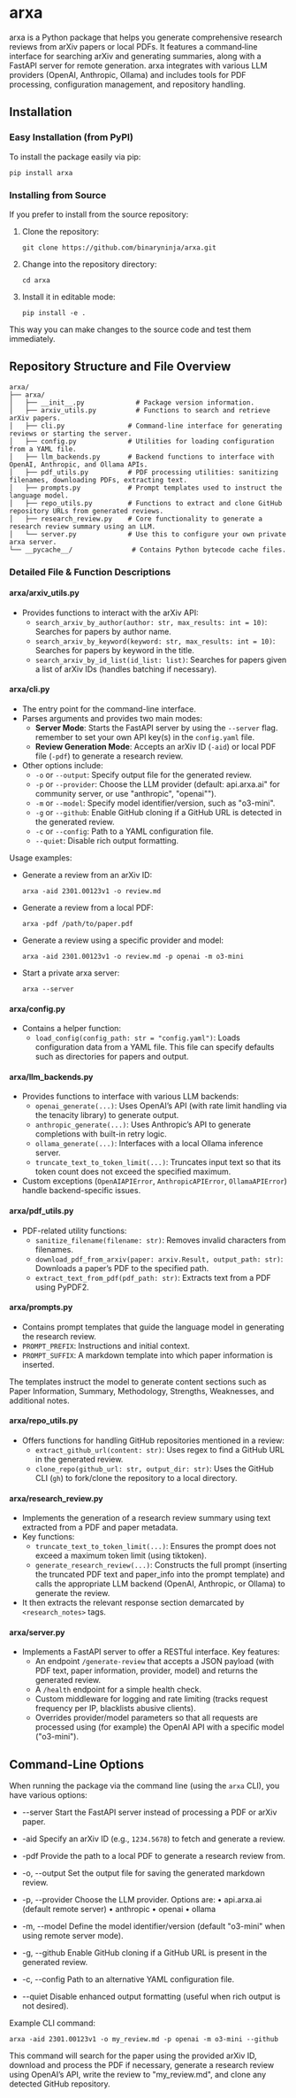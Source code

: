 # arxa

arxa is a Python package that helps you generate comprehensive research reviews from arXiv papers or local PDFs. It features a command‐line interface for searching arXiv and generating summaries, along with a FastAPI server for remote generation. arxa integrates with various LLM providers (OpenAI, Anthropic, Ollama) and includes tools for PDF processing, configuration management, and repository handling.

## Installation

### Easy Installation (from PyPI)
To install the package easily via pip:

    pip install arxa

### Installing from Source
If you prefer to install from the source repository:
1. Clone the repository:

       git clone https://github.com/binaryninja/arxa.git

2. Change into the repository directory:

       cd arxa

3. Install it in editable mode:

       pip install -e .

This way you can make changes to the source code and test them immediately.

## Repository Structure and File Overview

```
arxa/
├── arxa/
│   ├── __init__.py             # Package version information.
│   ├── arxiv_utils.py          # Functions to search and retrieve arXiv papers.
│   ├── cli.py                # Command-line interface for generating reviews or starting the server.
│   ├── config.py             # Utilities for loading configuration from a YAML file.
│   ├── llm_backends.py       # Backend functions to interface with OpenAI, Anthropic, and Ollama APIs.
│   ├── pdf_utils.py          # PDF processing utilities: sanitizing filenames, downloading PDFs, extracting text.
│   ├── prompts.py            # Prompt templates used to instruct the language model.
│   ├── repo_utils.py         # Functions to extract and clone GitHub repository URLs from generated reviews.
│   ├── research_review.py    # Core functionality to generate a research review summary using an LLM.
│   └── server.py             # Use this to configure your own private arxa server.
└── __pycache__/               # Contains Python bytecode cache files.
```

### Detailed File & Function Descriptions

#### arxa/arxiv_utils.py
- Provides functions to interact with the arXiv API:
  - `search_arxiv_by_author(author: str, max_results: int = 10)`: Searches for papers by author name.
  - `search_arxiv_by_keyword(keyword: str, max_results: int = 10)`: Searches for papers by keyword in the title.
  - `search_arxiv_by_id_list(id_list: list)`: Searches for papers given a list of arXiv IDs (handles batching if necessary).

#### arxa/cli.py
- The entry point for the command-line interface.
- Parses arguments and provides two main modes:
  - **Server Mode**: Starts the FastAPI server by using the `--server` flag.  remember to set your own API key(s) in the `config.yaml` file.
  - **Review Generation Mode**: Accepts an arXiv ID (`-aid`) or local PDF file (`-pdf`) to generate a research review.
- Other options include:
  - `-o` or `--output`: Specify output file for the generated review.
  - `-p` or `--provider`: Choose the LLM provider (default: api.arxa.ai" for community server, or use "anthropic", "openai"").
  - `-m` or `--model`: Specify model identifier/version, such as "o3-mini".
  - `-g` or `--github`: Enable GitHub cloning if a GitHub URL is detected in the generated review.
  - `-c` or `--config`: Path to a YAML configuration file.
  - `--quiet`: Disable rich output formatting.

Usage examples:

- Generate a review from an arXiv ID:

      arxa -aid 2301.00123v1 -o review.md

- Generate a review from a local PDF:

      arxa -pdf /path/to/paper.pdf

- Generate a review using a specific provider and model:

      arxa -aid 2301.00123v1 -o review.md -p openai -m o3-mini

- Start a private arxa server:

      arxa --server

#### arxa/config.py
- Contains a helper function:
  - `load_config(config_path: str = "config.yaml")`: Loads configuration data from a YAML file. This file can specify defaults such as directories for papers and output.

#### arxa/llm_backends.py
- Provides functions to interface with various LLM backends:
  - `openai_generate(...)`: Uses OpenAI’s API (with rate limit handling via the tenacity library) to generate output.
  - `anthropic_generate(...)`: Uses Anthropic’s API to generate completions with built-in retry logic.
  - `ollama_generate(...)`: Interfaces with a local Ollama inference server.
  - `truncate_text_to_token_limit(...)`: Truncates input text so that its token count does not exceed the specified maximum.
- Custom exceptions (`OpenAIAPIError`, `AnthropicAPIError`, `OllamaAPIError`) handle backend-specific issues.

#### arxa/pdf_utils.py
- PDF-related utility functions:
  - `sanitize_filename(filename: str)`: Removes invalid characters from filenames.
  - `download_pdf_from_arxiv(paper: arxiv.Result, output_path: str)`: Downloads a paper’s PDF to the specified path.
  - `extract_text_from_pdf(pdf_path: str)`: Extracts text from a PDF using PyPDF2.

#### arxa/prompts.py
- Contains prompt templates that guide the language model in generating the research review.
- `PROMPT_PREFIX`: Instructions and initial context.
- `PROMPT_SUFFIX`: A markdown template into which paper information is inserted.

The templates instruct the model to generate content sections such as Paper Information, Summary, Methodology, Strengths, Weaknesses, and additional notes.

#### arxa/repo_utils.py
- Offers functions for handling GitHub repositories mentioned in a review:
  - `extract_github_url(content: str)`: Uses regex to find a GitHub URL in the generated review.
  - `clone_repo(github_url: str, output_dir: str)`: Uses the GitHub CLI (`gh`) to fork/clone the repository to a local directory.

#### arxa/research_review.py
- Implements the generation of a research review summary using text extracted from a PDF and paper metadata.
- Key functions:
  - `truncate_text_to_token_limit(...)`: Ensures the prompt does not exceed a maximum token limit (using tiktoken).
  - `generate_research_review(...)`: Constructs the full prompt (inserting the truncated PDF text and paper_info into the prompt template) and calls the appropriate LLM backend (OpenAI, Anthropic, or Ollama) to generate the review.
- It then extracts the relevant response section demarcated by `<research_notes>` tags.

#### arxa/server.py
- Implements a FastAPI server to offer a RESTful interface. Key features:
  - An endpoint `/generate-review` that accepts a JSON payload (with PDF text, paper information, provider, model) and returns the generated review.
  - A `/health` endpoint for a simple health check.
  - Custom middleware for logging and rate limiting (tracks request frequency per IP, blacklists abusive clients).
  - Overrides provider/model parameters so that all requests are processed using (for example) the OpenAI API with a specific model ("o3-mini").

## Command-Line Options

When running the package via the command line (using the `arxa` CLI), you have various options:

- --server
  Start the FastAPI server instead of processing a PDF or arXiv paper.

- -aid
  Specify an arXiv ID (e.g., `1234.5678`) to fetch and generate a review.

- -pdf
  Provide the path to a local PDF to generate a research review from.

- -o, --output
  Set the output file for saving the generated markdown review.

- -p, --provider
  Choose the LLM provider. Options are:
  • api.arxa.ai (default remote server)
  • anthropic
  • openai
  • ollama

- -m, --model
  Define the model identifier/version (default "o3-mini" when using remote server mode).

- -g, --github
  Enable GitHub cloning if a GitHub URL is present in the generated review.

- -c, --config
  Path to an alternative YAML configuration file.

- --quiet
  Disable enhanced output formatting (useful when rich output is not desired).

Example CLI command:

    arxa -aid 2301.00123v1 -o my_review.md -p openai -m o3-mini --github

This command will search for the paper using the provided arXiv ID, download and process the PDF if necessary, generate a research review using OpenAI’s API, write the review to "my_review.md", and clone any detected GitHub repository.
